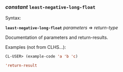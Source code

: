 ### <em>constant</em> <strong>`least-negative-long-float`</strong>

Syntax:

<strong>`least-negative-long-float`</strong> <em>parameters</em> => <em>return-type</em>

Documentation of parameters and return-results.

Examples (not from CLHS...):

```lisp
CL-USER> (example-code 'a 'b 'c)

'return-result
```

